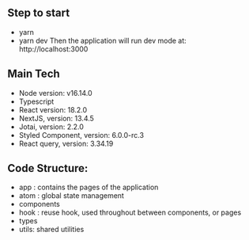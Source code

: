 
## Step to start

* yarn
* yarn dev
Then the application will run dev mode at: http://localhost:3000

## Main Tech
* Node version: v16.14.0
* Typescript
* React version: 18.2.0
* NextJS, version: 13.4.5
* Jotai, version:  2.2.0
* Styled Component, version: 6.0.0-rc.3
* React query, version: 3.34.19

## Code Structure:
* app : contains the pages of the application
* atom : global state management
* components
* hook : reuse hook, used throughout between components, or pages
* types
* utils: shared utilities